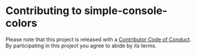 # Contributing to simple-console-colors

Please note that this project is released with a [Contributor Code of Conduct](CODE_OF_CONDUCT.md). By participating in this project you agree to abide by its terms.
